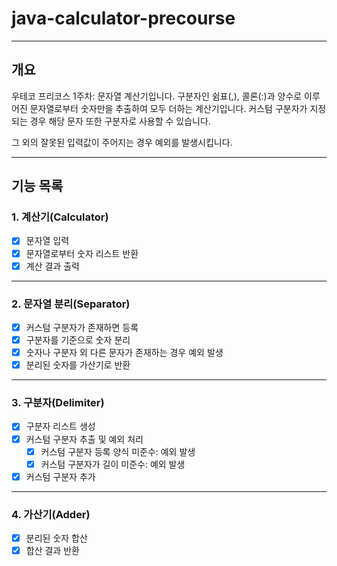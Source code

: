 # java-calculator-precourse

---

## 개요
우테코 프리코스 1주차: 문자열 계산기입니다. 
구분자인 쉼표(,), 콜론(:)과 양수로 이루어진 문자열로부터 숫자만을 추출하여 모두 더하는 계산기입니다. 
커스텀 구분자가 지정되는 경우 해당 문자 또한 구분자로 사용할 수 있습니다.

그 외의 잘못된 입력값이 주어지는 경우 예외를 발생시킵니다.

---

## 기능 목록

### 1. 계산기(Calculator)
- [x] 문자열 입력
- [x] 문자열로부터 숫자 리스트 반환
- [x] 계산 결과 출력

---

### 2. 문자열 분리(Separator)
- [x] 커스텀 구분자가 존재하면 등록
- [x] 구분자를 기준으로 숫자 분리
- [x] 숫자나 구분자 외 다른 문자가 존재하는 경우 예외 발생
- [x] 분리된 숫자를 가산기로 반환

---

### 3. 구분자(Delimiter)
- [x] 구분자 리스트 생성
- [x] 커스텀 구분자 추출 및 예외 처리
  - [x] 커스텀 구분자 등록 양식 미준수: 예외 발생
  - [x] 커스텀 구분자가 길이 미준수: 예외 발생
- [x] 커스텀 구분자 추가

---

### 4. 가산기(Adder)
- [x] 분리된 숫자 합산
- [x] 합산 결과 반환